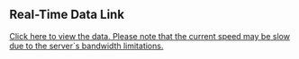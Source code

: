 
## Real-Time Data Link

[Click here to view the data. Please note that the current speed may be slow due to the server`s bandwidth limitations.](https://bb16-2001-8a0-7514-8700-306e-9bfb-a79c-b874.ngrok-free.app)
